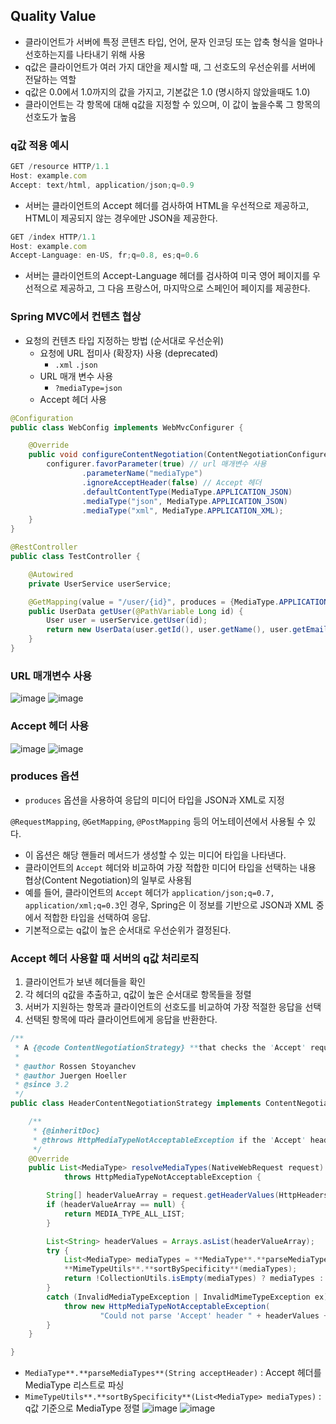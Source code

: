 ## Quality Value

- 클라이언트가 서버에 특정 콘텐츠 타입, 언어, 문자 인코딩 또는 압축 형식을 얼마나 선호하는지를 나타내기 위해 사용
- q값은 클라이언트가 여러 가지 대안을 제시할 때, 그 선호도의 우선순위를 서버에 전달하는 역할
- q값은 0.0에서 1.0까지의 값을 가지고, 기본값은 1.0 (명시하지 않았을때도 1.0)
- 클라이언트는 각 항목에 대해 q값을 지정할 수 있으며, 이 값이 높을수록 그 항목의 선호도가 높음

### q값 적용 예시

```jsx
GET /resource HTTP/1.1
Host: example.com
Accept: text/html, application/json;q=0.9
```

- 서버는 클라이언트의 Accept 헤더를 검사하여 HTML을 우선적으로 제공하고, HTML이 제공되지 않는 경우에만 JSON을 제공한다.

```jsx
GET /index HTTP/1.1
Host: example.com
Accept-Language: en-US, fr;q=0.8, es;q=0.6
```

- 서버는 클라이언트의 Accept-Language 헤더를 검사하여 미국 영어 페이지를 우선적으로 제공하고, 그 다음 프랑스어, 마지막으로 스페인어 페이지를 제공한다.

### Spring MVC에서 컨텐츠 협상

- 요청의 컨텐츠 타입 지정하는 방법 (순서대로 우선순위)
    - 요청에 URL 접미사 (확장자) 사용 (deprecated)
        - `.xml` `.json`
    - URL 매개 변수 사용
        - `?mediaType=json`
    - Accept 헤더 사용

```java
@Configuration
public class WebConfig implements WebMvcConfigurer {

    @Override
    public void configureContentNegotiation(ContentNegotiationConfigurer configurer) {
        configurer.favorParameter(true) // url 매개변수 사용
                .parameterName("mediaType") 
                .ignoreAcceptHeader(false) // Accept 헤더
                .defaultContentType(MediaType.APPLICATION_JSON)
                .mediaType("json", MediaType.APPLICATION_JSON)
                .mediaType("xml", MediaType.APPLICATION_XML);
    }
}
```

```java
@RestController
public class TestController {

    @Autowired
    private UserService userService;

    @GetMapping(value = "/user/{id}", produces = {MediaType.APPLICATION_JSON_VALUE, MediaType.APPLICATION_XML_VALUE})
    public UserData getUser(@PathVariable Long id) {
        User user = userService.getUser(id);
        return new UserData(user.getId(), user.getName(), user.getEmail());
    }
}
```

### URL 매개변수 사용
![image](https://github.com/heeom/202404-http-perfect-guide/assets/64389364/09ad7b53-12ec-4933-94c4-6b8f3f14ad7e)
![image](https://github.com/heeom/202404-http-perfect-guide/assets/64389364/44ecaf95-0948-44b3-b359-dd8d9e90290b)



### Accept 헤더 사용

![image](https://github.com/heeom/202404-http-perfect-guide/assets/64389364/1823b580-79f8-4484-8a8b-951e6e984d8c)
![image](https://github.com/heeom/202404-http-perfect-guide/assets/64389364/bf756aa8-77b1-49d4-bc13-be0e010b33d6)


### produces 옵션

- `produces` 옵션을 사용하여 응답의 미디어 타입을 JSON과 XML로 지정

 `@RequestMapping`, `@GetMapping`, `@PostMapping` 등의 어노테이션에서 사용될 수 있다.

- 이 옵션은 해당 핸들러 메서드가 생성할 수 있는 미디어 타입을 나타낸다.
- 클라이언트의 `Accept` 헤더와 비교하여 가장 적합한 미디어 타입을 선택하는 내용 협상(Content Negotiation)의 일부로 사용됨
- 예를 들어, 클라이언트의 `Accept` 헤더가 `application/json;q=0.7, application/xml;q=0.3`인 경우, Spring은 이 정보를 기반으로 JSON과 XML 중에서 적합한 타입을 선택하여 응답.
- 기본적으로는 q값이 높은 순서대로 우선순위가 결정된다.

### Accept 헤더 사용할 때 서버의 q값 처리로직

1. 클라이언트가 보낸 헤더들을 확인
2. 각 헤더의 q값을 추출하고, q값이 높은 순서대로 항목들을 정렬
3. 서버가 지원하는 항목과 클라이언트의 선호도를 비교하여 가장 적절한 응답을 선택
4. 선택된 항목에 따라 클라이언트에게 응답을 반환한다.

```java
/**
 * A {@code ContentNegotiationStrategy} **that checks the 'Accept' request header**.
 *
 * @author Rossen Stoyanchev
 * @author Juergen Hoeller
 * @since 3.2
 */
public class HeaderContentNegotiationStrategy implements ContentNegotiationStrategy {

	/**
	 * {@inheritDoc}
	 * @throws HttpMediaTypeNotAcceptableException if the 'Accept' header cannot be parsed
	 */
	@Override
	public List<MediaType> resolveMediaTypes(NativeWebRequest request)
			throws HttpMediaTypeNotAcceptableException {

		String[] headerValueArray = request.getHeaderValues(HttpHeaders.ACCEPT);
		if (headerValueArray == null) {
			return MEDIA_TYPE_ALL_LIST;
		}

		List<String> headerValues = Arrays.asList(headerValueArray);
		try {
			List<MediaType> mediaTypes = **MediaType**.**parseMediaTypes**(headerValues);
			**MimeTypeUtils**.**sortBySpecificity**(mediaTypes);
			return !CollectionUtils.isEmpty(mediaTypes) ? mediaTypes : MEDIA_TYPE_ALL_LIST;
		}
		catch (InvalidMediaTypeException | InvalidMimeTypeException ex) {
			throw new HttpMediaTypeNotAcceptableException(
					"Could not parse 'Accept' header " + headerValues + ": " + ex.getMessage());
		}
	}

}
```

- `MediaType**.**parseMediaTypes**(String acceptHeader)` : Accept 헤더를 MediaType 리스트로 파싱
- `MimeTypeUtils**.**sortBySpecificity**(List<MediaType> mediaTypes)` : q값 기준으로 MediaType 정렬
![image](https://github.com/heeom/202404-http-perfect-guide/assets/64389364/a8f39c13-a5b4-4fa9-8793-f8b2e1f67b74)
![image](https://github.com/heeom/202404-http-perfect-guide/assets/64389364/9cbd8606-4814-4aa3-aa23-bae19bab3fbb)


